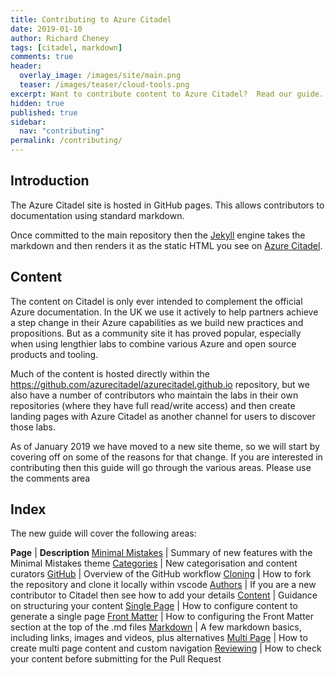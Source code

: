 ```yaml
---
title: Contributing to Azure Citadel
date: 2019-01-10
author: Richard Cheney
tags: [citadel, markdown]
comments: true
header:
  overlay_image: /images/site/main.png
  teaser: /images/teaser/cloud-tools.png
excerpt: Want to contribute content to Azure Citadel?  Read our guide.
hidden: true
published: true
sidebar:
  nav: "contributing"
permalink: /contributing/
---
```


## Introduction

The Azure Citadel site is hosted in GitHub pages.  This allows contributors to  documentation using standard markdown.

Once committed to the main repository then the [Jekyll](https://jekyllrb.com/docs/github-pages/) engine takes the markdown and then renders it as the static HTML you see on [Azure Citadel](https://azurecitadel.com).

## Content

The content on Citadel is only ever intended to complement the official Azure documentation.  In the UK we use it actively to help partners achieve a step change in their Azure capabilities as we build new practices and propositions.  But as a community site it has proved popular, especially when using lengthier labs to combine various Azure and open source products and tooling.

Much of the content is hosted directly within the <https://github.com/azurecitadel/azurecitadel.github.io> repository, but we also have a number of contributors who maintain the labs in their own repositories (where they have full read/write access) and then create landing pages with Azure Citadel as another channel for users to discover those labs.

As of January 2019 we have moved to a new site theme, so we will start by covering off on some of the reasons for that change.  If you are interested in contributing then this guide will go through the various areas.  Please use the comments area

## Index

The new guide will cover the following areas:

**Page** | **Description**
[Minimal Mistakes](minimalmistakes) | Summary of new features with the Minimal Mistakes theme
[Categories](categories) | New categorisation and content curators
[GitHub](github) | Overview of the GitHub workflow
[Cloning](cloning) | How to fork the repository and clone it locally within vscode
[Authors](authors) | If you are a new contributor to Citadel then see how to add your details
[Content](content) | Guidance on structuring your content
[Single Page](singlepage) | How to configure content to generate a single page
[Front Matter](frontmatter) | How to configuring the Front Matter section at the top of the .md files
[Markdown](markdown) | A few markdown basics, including links, images and videos, plus alternatives
[Multi Page](multipage) | How to create multi page content and custom navigation
[Reviewing](reviewing) | How to check your content before submitting for the Pull Request